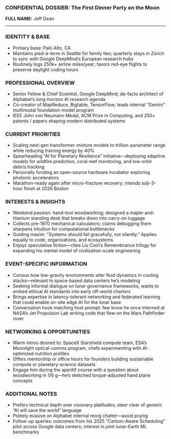 ### CONFIDENTIAL DOSSIER: The First Dinner Party on the Moon

**FULL NAME:** Jeff Dean

---
### IDENTITY & BASE
- Primary base: Palo Alto, CA
- Maintains pied-à-terre in Seattle for family ties; quarterly stays in Zürich to sync with Google DeepMind’s European research hubs
- Routinely logs 250k+ airline miles/year; favors red-eye flights to preserve daylight coding hours

### PROFESSIONAL OVERVIEW
- Senior Fellow & Chief Scientist, Google DeepMind; de-facto architect of Alphabet’s long-horizon AI research agenda
- Co-creator of MapReduce, Bigtable, TensorFlow; leads internal “Gemini” multimodal foundation-model program
- IEEE John von Neumann Medal, ACM Prize in Computing, and 250+ patents / papers shaping modern distributed systems

### CURRENT PRIORITIES
- Scaling next-gen transformer-mixture models to trillion-parameter range while reducing training energy by 40%
- Spearheading “AI for Planetary Resilience” initiative—deploying adaptive models for wildfire prediction, coral reef monitoring, and low-orbit debris tracking
- Personally funding an open-source hardware incubator exploring photonic accelerators
- Marathon-ready again after micro-fracture recovery; intends sub-3-hour finish at 2026 Boston

### INTERESTS & INSIGHTS
- Weekend passion: hand-tool woodworking; designed a maple-and-titanium standing desk that breaks down into carry-on luggage
- Collects pre-1970 mechanical calculators; claims debugging them sharpens intuition for computational bottlenecks
- Guiding maxim: “Systems should fail gracefully, not silently.”  Applies equally to code, organizations, and ecosystems
- Enjoys speculative fiction—cites Liu Cixin’s Remembrance trilogy for expanding his mental model of civilization-scale engineering

### EVENT-SPECIFIC INFORMATION
- Curious how low-gravity environments alter fluid dynamics in cooling stacks—relevant to space-based data centers he’s modeling
- Seeking informal dialogue on lunar governance frameworks; wants to embed ethical AI standards into early off-world charters
- Brings expertise in latency-tolerant networking and federated learning that could enable on-site edge AI for the lunar base
- Conversation hook matching host prompt: few know he once interned at NASA’s Jet Propulsion Lab writing code that flew on the Mars Pathfinder rover

### NETWORKING & OPPORTUNITIES
- Warm intros desired to: SpaceX Starshield compute team, ESA’s Moonlight optical-comms program, chefs experimenting with AI-optimized nutrition profiles
- Offers mentorship or office hours for founders building sustainable compute or planetary-science datasets
- Engage him during the aperitif course with a question about woodworking in 1/6 g—he’s sketched torque-adjusted hand plane concepts

### ADDITIONAL NOTES
- Prefers technical depth over visionary platitudes; steer clear of generic “AI will save the world” language
- Politely evasive on Alphabet internal reorg chatter—avoid prying
- Follow-up queries: outcomes from his 2025 “Carbon-Aware Scheduling” pilot across Google data centers; interest in joint lunar-Earth ML benchmarks
